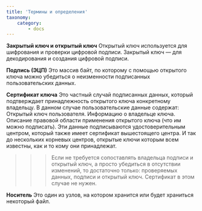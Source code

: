 ```yaml
---
title: 'Термины и определения'
taxonomy:
    category:
        - docs
---
```


**Закрытый ключ и открытый ключ**
Открытый ключ используется для шифрования и проверки цифровой подписи. Закрытый ключ — для декодирования и создания цифровой подписи.

**Подпись (ЭЦП)**
Это массив байт, по которому с помощью открытого ключа можно убедиться о неизменности подписанных пользовательских данных.

**Сертификат ключа**
Это частный случай подписанных данных, который подтверждает принадлежность открытого ключа конкретному владельцу. В данном случае пользовательские данные содержат:
Открытый ключ пользователя.
Информацию о владельце ключа.
Описание правовой области применения открытого ключа (что им можно подписать).
Эти данные подписываются удостоверительным центром, который также имеет сертификат вышестоящего центра. И так до нескольких корневых центров, открытые ключи которым всем известны, как и то кому они принадлежат.

>>> Если не требуется сопоставлять владельца подписи и открытый ключ, а просто убедиться в отсутствии изменений, то достаточно только: проверяемых данных, подписи и открытый ключ. Сертификат в этом случае не нужен.

**Носитель**
Это один из узлов, на котором хранится или будет храниться некоторый файл.
